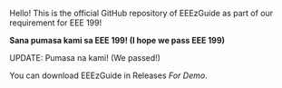 Hello! This is the official GitHub repository of EEEzGuide as part of our requirement for EEE 199! 

**Sana pumasa kami sa EEE 199! (I hope we pass EEE 199)**

UPDATE: Pumasa na kami! (We passed!)

You can download EEEzGuide in Releases _For Demo_.
